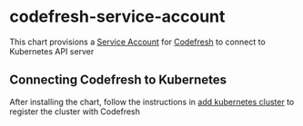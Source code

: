# codefresh-service-account

This chart provisions a [Service Account](https://kubernetes.io/docs/tasks/configure-pod-container/configure-service-account) for [Codefresh](https://codefresh.io/) to connect to Kubernetes API server

## Connecting Codefresh to Kubernetes

After installing the chart, follow the instructions in [add kubernetes cluster](https://codefresh.io/docs/docs/deploy-to-kubernetes/add-kubernetes-cluster) to register the cluster with Codefresh
